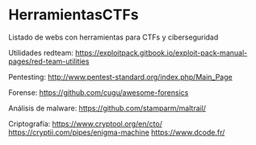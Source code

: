 # HerramientasCTFs
Listado de webs con herramientas para CTFs y ciberseguridad

Utilidades redteam:
https://exploitpack.gitbook.io/exploit-pack-manual-pages/red-team-utilities

Pentesting:
http://www.pentest-standard.org/index.php/Main_Page

Forense:
https://github.com/cugu/awesome-forensics

Análisis de malware:
https://github.com/stamparm/maltrail/

Criptografía:
https://www.cryptool.org/en/cto/
https://cryptii.com/pipes/enigma-machine
https://www.dcode.fr/
